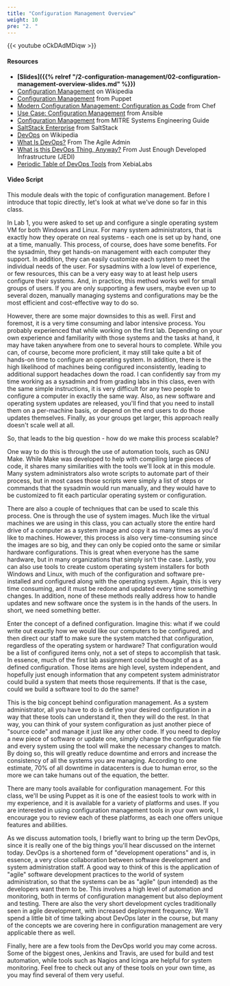 ```yaml
---
title: "Configuration Management Overview"
weight: 10
pre: "2. "
---
```


{{< youtube oCkDAdMDiqw >}}

#### Resources

* **[Slides]({{% relref "/2-configuration-management/02-configuration-management-overview-slides.md"  %}})**
* [Configuration Management](https://en.wikipedia.org/wiki/Configuration_management) on Wikipedia
* [Configuration Management](https://puppet.com/solutions/configuration-management) from Puppet
* [Modern Configuration Management: Configuration as Code](https://www.chef.io/configuration-management/) from Chef
* [Use Case: Configuration Management](https://www.ansible.com/use-cases/configuration-management) from Ansible
* [Configuration Management](https://www.mitre.org/publications/systems-engineering-guide/acquisition-systems-engineering/configuration-management) from MITRE Systems Engineering Guide
* [SaltStack Enterprise](https://saltstack.com/saltstack-enterprise/) from SaltStack
* [DevOps](https://en.wikipedia.org/wiki/DevOps) on Wikipedia
* [What Is DevOps?](https://theagileadmin.com/what-is-devops/) From The Agile Admin
* [What is this DevOps Thing, Anyway?](http://www.jedi.be/blog/2010/02/12/what-is-this-devops-thing-anyway/) From Just Enough Developed Infrastructure (JEDI)
* [Periodic Table of DevOps Tools](https://xebialabs.com/periodic-table-of-devops-tools/) from XebiaLabs

#### Video Script

This module deals with the topic of configuration management. Before I introduce that topic directly, let's look at what we've done so far in this class.

In Lab 1, you were asked to set up and configure a single operating system VM for both Windows and Linux. For many system administrators, that is exactly how they operate on real systems - each one is set up by hand, one at a time, manually. This process, of course, does have some benefits. For the sysadmin, they get hands-on management with each computer they support. In addition, they can easily customize each system to meet the individual needs of the user. For sysadmins with a low level of experience, or few resources, this can be a very easy way to at least help users configure their systems. And, in practice, this method works well for small groups of users. If you are only supporting a few users, maybe even up to several dozen, manually managing systems and configurations may be the most efficient and cost-effective way to do so.

However, there are some major downsides to this as well. First and foremost, it is a very time consuming and labor intensive process. You probably experienced that while working on the first lab. Depending on your own experience and familiarity with those systems and the tasks at hand, it may have taken anywhere from one to several hours to complete. While you can, of course, become more proficient, it may still take quite a bit of hands-on time to configure an operating system. In addition, there is the high likelihood of machines being configured inconsistently, leading to additional support headaches down the road. I can confidently say from my time working as a sysadmin and from grading labs in this class, even with the same simple instructions, it is very difficult for any two people to configure a computer in exactly the same way. Also, as new software and operating system updates are released, you'll find that you need to install them on a per-machine basis, or depend on the end users to do those updates themselves. Finally, as your groups get larger, this approach really doesn't scale well at all.

So, that leads to the big question - how do we make this process scalable?

One way to do this is through the use of automation tools, such as GNU Make. While Make was developed to help with compiling large pieces of code, it shares many similarities with the tools we'll look at in this module. Many system administrators also wrote scripts to automate part of their process, but in most cases those scripts were simply a list of steps or commands that the sysadmin would run manually, and they would have to be customized to fit each particular operating system or configuration.

There are also a couple of techniques that can be used to scale this process. One is through the use of system images. Much like the virtual machines we are using in this class, you can actually store the entire hard drive of a computer as a system image and copy it as many times as you'd like to machines. However, this process is also very time-consuming since the images are so big, and they can only be copied onto the same or similar hardware configurations. This is great when everyone has the same hardware, but in many organizations that simply isn't the case. Lastly, you can also use tools to create custom operating system installers for both Windows and Linux, with much of the configuration and software pre-installed and configured along with the operating system. Again, this is very time consuming, and it must be redone and updated every time something changes. In addition, none of these methods really address how to handle updates and new software once the system is in the hands of the users. In short, we need something better.

Enter the concept of a defined configuration. Imagine this: what if we could write out exactly how we would like our computers to be configured, and then direct our staff to make sure the system matched that configuration, regardless of the operating system or hardware? That configuration would be a list of configured items only, not a set of steps to accomplish that task. In essence, much of the first lab assignment could be thought of as a defined configuration. Those items are high level, system independent, and hopefully just enough information that any competent system administrator could build a system that meets those requirements. If that is the case, could we build a software tool to do the same?

This is the big concept behind configuration management. As a system administrator, all you have to do is define your desired configuration in a way that these tools can understand it, then they will do the rest. In that way, you can think of your system configuration as just another piece of "source code" and manage it just like any other code. If you need to deploy a new piece of software or update one, simply change the configuration file and every system using the tool will make the necessary changes to match. By doing so, this will greatly reduce downtime and errors and increase the consistency of all the systems you are managing. According to one estimate, 70% of all downtime in datacenters is due to human error, so the more we can take humans out of the equation, the better.

There are many tools available for configuration management. For this class, we'll be using Puppet as it is one of the easiest tools to work with in my experience, and it is available for a variety of platforms and uses. If you are interested in using configuration management tools in your own work, I encourage you to review each of these platforms, as each one offers unique features and abilities.

As we discuss automation tools, I briefly want to bring up the term DevOps, since it is really one of the big things you'll hear discussed on the internet today. DevOps is a shortened form of "development operations" and is, in essence, a very close collaboration between software development and system administration staff. A good way to think of this is the application of "agile" software development practices to the world of system administration, so that the systems can be as "agile" (pun intended) as the developers want them to be. This involves a high level of automation and monitoring, both in terms of configuration management but also deployment and testing. There are also the very short development cycles traditionally seen in agile development, with increased deployment frequency. We'll spend a little bit of time talking about DevOps later in the course, but many of the concepts we are covering here in configuration management are very applicable there as well.

Finally, here are a few tools from the DevOps world you may come across. Some of the biggest ones, Jenkins and Travis, are used for build and test automation, while tools such as Nagios and Icinga are helpful for system monitoring. Feel free to check out any of these tools on your own time, as you may find several of them very useful.
